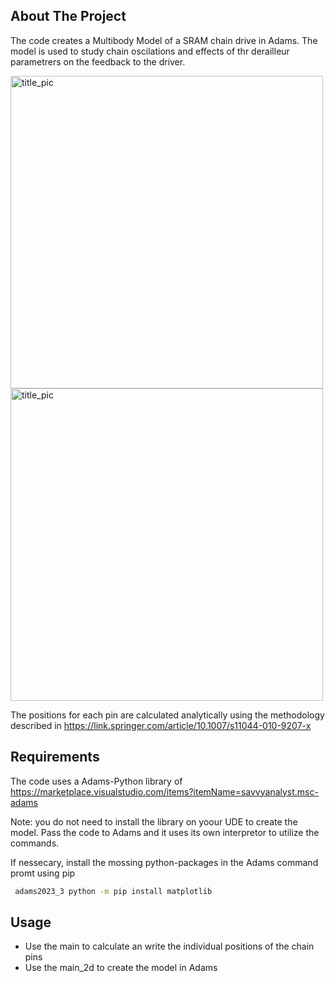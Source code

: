## About The Project
The code creates a Multibody Model of a SRAM chain drive in Adams. The model is used to study chain oscilations and effects of thr derailleur parametrers on the feedback to the driver.

<img src="https://github.com/user-attachments/assets/c46653c6-52e8-474d-a440-ce55d7b0484a" alt="title_pic" width="500"/>


<img src="https://github.com/user-attachments/assets/6a39e70d-57ed-449e-91d7-1ef414bfd711" alt="title_pic" width="500"/>

The positions for each pin are calculated analytically using the methodology described in https://link.springer.com/article/10.1007/s11044-010-9207-x


## Requirements

The code uses a Adams-Python library of https://marketplace.visualstudio.com/items?itemName=savvyanalyst.msc-adams

Note: you do not need to install the library on yoour UDE to create the model. Pass the code to Adams and it uses its own interpretor to utilize the commands.

 If nessecary, install the mossing python-packages in the Adams command promt using pip
   ```sh
    adams2023_3 python -m pip install matplotlib
   ```
## Usage

- Use the main to calculate an write the individual positions of the chain pins
- Use the main_2d to create the model in Adams


